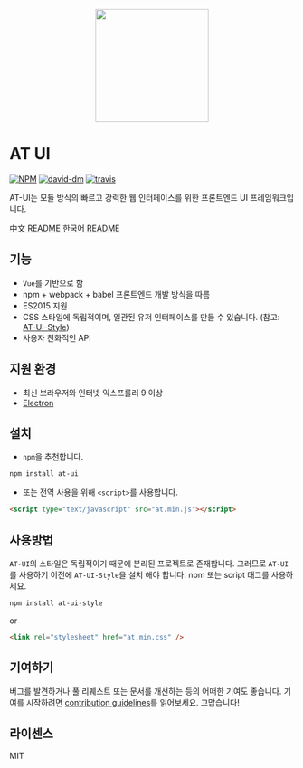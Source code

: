 <p align="center">
  <a href="https://at.aotu.io/">
    <img width="200" src="http://storage.360buyimg.com/mtd/home/logo-at1502718221686.svg">
  </a>
</p>

# AT UI

[![NPM][npm-version-image]][npm-version-url] [![david-dm][david-dm-image]][david-dm-url] [![travis][travis-image]][travis-url]

AT-UI는 모듈 방식의 빠르고 강력한 웹 인터페이스를 위한 프론트엔드 UI 프레임워크입니다.

[中文 README](README.zh-CN.md)
[한국어 README](README.ko-KR.md)

## 기능

- `Vue`를 기반으로 함
- npm + webpack + babel 프론트엔드 개발 방식을 따름
- ES2015 지원
- CSS 스타일에 독립적이며, 일관된 유저 인터페이스를 만들 수 있습니다. (참고: [AT-UI-Style](https://github.com/at-ui/at-ui-style))
- 사용자 친화적인 API

## 지원 환경

- 최신 브라우저와 인터넷 익스프롤러 9 이상
- [Electron](http://electron.atom.io/)

## 설치

- `npm`을 추천합니다.

```bash
npm install at-ui
```

- 또는 전역 사용을 위해 `<script>`를 사용합니다.

```html
<script type="text/javascript" src="at.min.js"></script>
```

## 사용방법

`AT-UI`의 스타일은 독립적이기 때문에 분리된 프로젝트로 존재합니다. 그러므로 `AT-UI`를 사용하기 이전에 `AT-UI-Style`을 설치 해야 합니다. npm 또는 script 태그를 사용하세요.

```bash
npm install at-ui-style
```

or

```html
<link rel="stylesheet" href="at.min.css" />
```

## 기여하기

버그를 발견하거나 풀 리퀘스트 또는 문서를 개선하는 등의 어떠한 기여도 좋습니다. 기여를 시작하려면 [contribution guidelines](https://github.com/at-ui/at-ui/blob/master/.github/CONTRIBUTING.md)를 읽어보세요. 고맙습니다!

## 라이센스

MIT

[npm-version-image]: https://img.shields.io/npm/v/at-ui.svg?style=flat-square
[npm-version-url]: https://www.npmjs.com/package/at-ui
[david-dm-image]: https://david-dm.org/AT-UI/at-ui.svg?style=flat-square
[david-dm-url]: https://david-dm.org/AT-UI/at-ui
[travis-image]: https://img.shields.io/travis/AT-UI/at-ui/master.svg?style=flat-square
[travis-url]: https://travis-ci.org/AT-UI/at-ui
